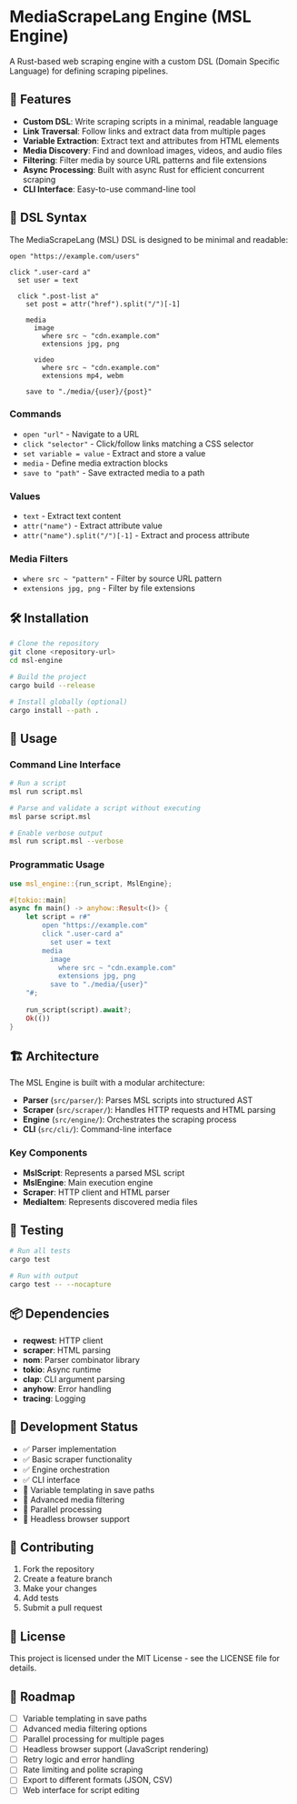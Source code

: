 # MediaScrapeLang Engine (MSL Engine)

A Rust-based web scraping engine with a custom DSL (Domain Specific Language) for defining scraping pipelines.

## 🚀 Features

- **Custom DSL**: Write scraping scripts in a minimal, readable language
- **Link Traversal**: Follow links and extract data from multiple pages
- **Variable Extraction**: Extract text and attributes from HTML elements
- **Media Discovery**: Find and download images, videos, and audio files
- **Filtering**: Filter media by source URL patterns and file extensions
- **Async Processing**: Built with async Rust for efficient concurrent scraping
- **CLI Interface**: Easy-to-use command-line tool

## 📝 DSL Syntax

The MediaScrapeLang (MSL) DSL is designed to be minimal and readable:

```msl
open "https://example.com/users"

click ".user-card a"
  set user = text

  click ".post-list a"
    set post = attr("href").split("/")[-1]

    media
      image
        where src ~ "cdn.example.com"
        extensions jpg, png

      video
        where src ~ "cdn.example.com"
        extensions mp4, webm

    save to "./media/{user}/{post}"
```

### Commands

- `open "url"` - Navigate to a URL
- `click "selector"` - Click/follow links matching a CSS selector
- `set variable = value` - Extract and store a value
- `media` - Define media extraction blocks
- `save to "path"` - Save extracted media to a path

### Values

- `text` - Extract text content
- `attr("name")` - Extract attribute value
- `attr("name").split("/")[-1]` - Extract and process attribute

### Media Filters

- `where src ~ "pattern"` - Filter by source URL pattern
- `extensions jpg, png` - Filter by file extensions

## 🛠️ Installation

```bash
# Clone the repository
git clone <repository-url>
cd msl-engine

# Build the project
cargo build --release

# Install globally (optional)
cargo install --path .
```

## 📖 Usage

### Command Line Interface

```bash
# Run a script
msl run script.msl

# Parse and validate a script without executing
msl parse script.msl

# Enable verbose output
msl run script.msl --verbose
```

### Programmatic Usage

```rust
use msl_engine::{run_script, MslEngine};

#[tokio::main]
async fn main() -> anyhow::Result<()> {
    let script = r#"
        open "https://example.com"
        click ".user-card a"
          set user = text
        media
          image
            where src ~ "cdn.example.com"
            extensions jpg, png
          save to "./media/{user}"
    "#;
    
    run_script(script).await?;
    Ok(())
}
```

## 🏗️ Architecture

The MSL Engine is built with a modular architecture:

- **Parser** (`src/parser/`): Parses MSL scripts into structured AST
- **Scraper** (`src/scraper/`): Handles HTTP requests and HTML parsing
- **Engine** (`src/engine/`): Orchestrates the scraping process
- **CLI** (`src/cli/`): Command-line interface

### Key Components

- **MslScript**: Represents a parsed MSL script
- **MslEngine**: Main execution engine
- **Scraper**: HTTP client and HTML parser
- **MediaItem**: Represents discovered media files

## 🧪 Testing

```bash
# Run all tests
cargo test

# Run with output
cargo test -- --nocapture
```

## 📦 Dependencies

- **reqwest**: HTTP client
- **scraper**: HTML parsing
- **nom**: Parser combinator library
- **tokio**: Async runtime
- **clap**: CLI argument parsing
- **anyhow**: Error handling
- **tracing**: Logging

## 🚧 Development Status

- ✅ Parser implementation
- ✅ Basic scraper functionality
- ✅ Engine orchestration
- ✅ CLI interface
- 🔄 Variable templating in save paths
- 🔄 Advanced media filtering
- 🔄 Parallel processing
- 🔄 Headless browser support

## 🤝 Contributing

1. Fork the repository
2. Create a feature branch
3. Make your changes
4. Add tests
5. Submit a pull request

## 📄 License

This project is licensed under the MIT License - see the LICENSE file for details.

## 🎯 Roadmap

- [ ] Variable templating in save paths
- [ ] Advanced media filtering options
- [ ] Parallel processing for multiple pages
- [ ] Headless browser support (JavaScript rendering)
- [ ] Retry logic and error handling
- [ ] Rate limiting and polite scraping
- [ ] Export to different formats (JSON, CSV)
- [ ] Web interface for script editing 